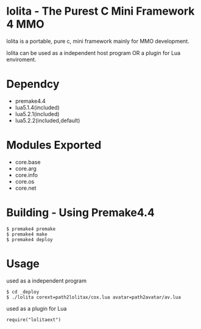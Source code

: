 lolita - The Purest C Mini Framework 4 MMO
==========================================

lolita is a portable, pure c, mini framework mainly for MMO development.

lolita can be used as a independent host program OR a plugin for Lua enviroment.

Dependcy
==========================================

* premake4.4
* lua5.1.4(included)
* lua5.2.1(included)
* lua5.2.2(included,default)

Modules Exported
================

* core.base
* core.arg
* core.info
* core.os
* core.net

Building - Using Premake4.4
===========================

    $ premake4 premake
    $ premake4 make
    $ premake4 deploy

Usage
=====
used as a independent program

    $ cd _deploy
    $ ./lolita corext=path2lolitax/cox.lua avatar=path2avatar/av.lua
    
used as a plugin for Lua

    require("lolitaext")
